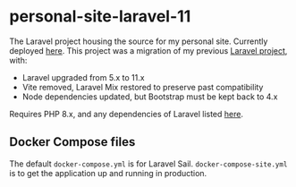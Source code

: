 # personal-site-laravel-11
The Laravel project housing the source for my personal site. Currently deployed [here](https://www.deniswong.ca).
This project was a migration of my previous [Laravel project](https://github.com/advicepyro/personal-site), with:
- Laravel upgraded from 5.x to 11.x
- Vite removed, Laravel Mix restored to preserve past compatibility
- Node dependencies updated, but Bootstrap must be kept back to 4.x

Requires PHP 8.x, and any dependencies of Laravel listed [here](https://laravel.com/docs/master#installation). 

## Docker Compose files

The default `docker-compose.yml` is for Laravel Sail. `docker-compose-site.yml` is to get the application up and running in production.
